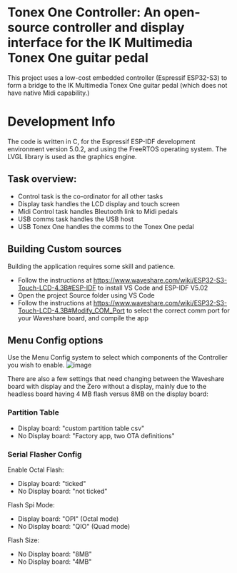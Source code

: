 # Tonex One Controller: An open-source controller and display interface for the IK Multimedia Tonex One guitar pedal
This project uses a low-cost embedded controller (Espressif ESP32-S3) to form a bridge to the IK Multimedia Tonex One guitar pedal (which does not have native Midi capability.)

# Development Info
The code is written in C, for the Espressif ESP-IDF development environment version 5.0.2, and using the FreeRTOS operating system.
The LVGL library is used as the graphics engine.

## Task overview:
- Control task is the co-ordinator for all other tasks
- Display task handles the LCD display and touch screen
- Midi Control task handles Bleutooth link to Midi pedals
- USB comms task handles the USB host
- USB Tonex One handles the comms to the Tonex One pedal

## Building Custom sources
Building the application requires some skill and patience.
- Follow the instructions at https://www.waveshare.com/wiki/ESP32-S3-Touch-LCD-4.3B#ESP-IDF to install VS Code and ESP-IDF V5.02
- Open the project Source folder using VS Code
- Follow the instructions at https://www.waveshare.com/wiki/ESP32-S3-Touch-LCD-4.3B#Modify_COM_Port to select the correct comm port for your Waveshare board, and compile the app

## Menu Config options
Use the Menu Config system to select which components of the Controller you wish to enable.
![image](https://github.com/user-attachments/assets/593d48fb-aeea-4b20-87c7-dc9212952213)

There are also a few settings that need changing between the Waveshare board with display and the Zero without a display, mainly due to the headless board having 4 MB flash versus 8MB on the display board:
### Partition Table
- Display board: "custom partition table csv"
- No Display board: "Factory app, two OTA definitions"

### Serial Flasher Config
Enable Octal Flash:
- Display board: "ticked"
- No Display board: "not ticked"

Flash Spi Mode:
- Display board: "OPI" (Octal mode)
- No Display board: "QIO" (Quad mode)

Flash Size:
- No Display board: "8MB"
- No Display board: "4MB"
 
